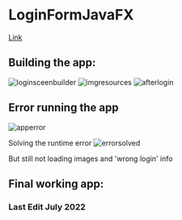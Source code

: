 # LoginFormJavaFX
[Link](https://www.youtube.com/watch?v=HBBtlwGpBek&t=747s)

## Building the app: 
![loginsceenbuilder](https://user-images.githubusercontent.com/83961643/177155532-aa902495-1fe6-4e0c-8c6d-15a90802762f.jpeg)
![imgresources](https://user-images.githubusercontent.com/83961643/177161468-13cdae4f-abe0-4518-837a-49f4fe126007.jpeg)
![afterlogin](https://user-images.githubusercontent.com/83961643/177172729-3442b350-bba5-4914-be61-47d328e939ff.jpeg)


## Error running the app
![apperror](https://user-images.githubusercontent.com/83961643/177177397-ea40bbc9-b439-43c5-8afe-5e2e0a525dd5.jpeg)

Solving the runtime error
![errorsolved](https://user-images.githubusercontent.com/83961643/177181726-74ed5140-622d-4665-ab5a-3e39317bf2b2.jpeg)

But still not loading images and 'wrong login' info


## Final working app: 


### Last Edit July 2022
